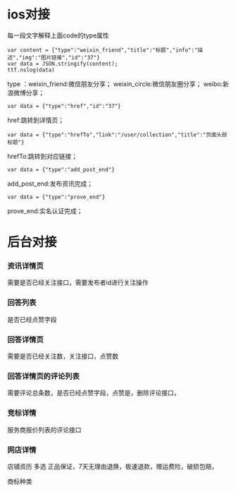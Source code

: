 # ios对接
每一段文字解释上面code的type属性
```
var content = {"type":"weixin_friend","title":"标题","info":"描述","img":"图片链接","id":"37"}
var data = JSON.stringify(content);
ttf.nslog(data)
```
type ：weixin_friend:微信朋友分享；  weixin_circle:微信朋友圈分享；  weibo:新浪微博分享；


```
var data = {"type":"href","id":"37"}
```
href:跳转到详情页； 


```
var data = {"type":"hrefTo","link":"/user/collection","title":"页面头部标题"}
```
hrefTo:跳转到对应链接；
 

```
var data = {"type":"add_post_end"}
```
add_post_end:发布资讯完成；

```
var data = {"type":"prove_end"}
```
prove_end:实名认证完成；
 


# 后台对接 

### 资讯详情页

需要是否已经关注接口，需要发布者id进行关注操作

### 回答列表
是否已经点赞字段

### 回答详情页
需要是否已经关注数，关注接口，点赞数

### 回答详情页的评论列表
需要评论总条数，是否已经点赞字段，点赞是，删除评论接口，

### 竞标详情
服务商报价列表的评论接口




### 网店详情

店铺资历   多选  正品保证，7天无理由退换，极速退款，赠运费险，破损包赔，

商标种类








